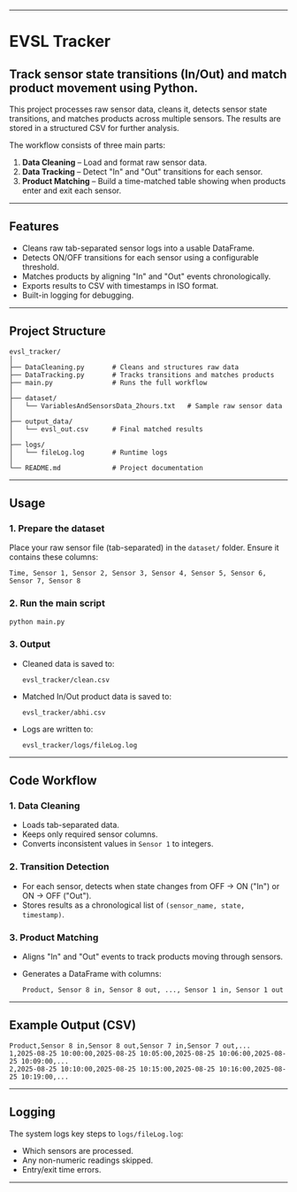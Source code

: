 

---

# EVSL Tracker

Track sensor state transitions (In/Out) and match product movement using Python.
--------------------------------------------------------------------------------------

This project processes raw sensor data, cleans it, detects sensor state transitions, and matches products across multiple sensors. The results are stored in a structured CSV for further analysis.

The workflow consists of three main parts:

1. **Data Cleaning** – Load and format raw sensor data.
2. **Data Tracking** – Detect "In" and "Out" transitions for each sensor.
3. **Product Matching** – Build a time-matched table showing when products enter and exit each sensor.

---

## **Features**

* Cleans raw tab-separated sensor logs into a usable DataFrame.
* Detects ON/OFF transitions for each sensor using a configurable threshold.
* Matches products by aligning "In" and "Out" events chronologically.
* Exports results to CSV with timestamps in ISO format.
* Built-in logging for debugging.

---

## **Project Structure**

```
evsl_tracker/
│
├── DataCleaning.py       # Cleans and structures raw data
├── DataTracking.py       # Tracks transitions and matches products
├── main.py               # Runs the full workflow
│
├── dataset/
│   └── VariablesAndSensorsData_2hours.txt   # Sample raw sensor data
│
├── output_data/
│   └── evsl_out.csv      # Final matched results
│
├── logs/
│   └── fileLog.log       # Runtime logs
│
└── README.md             # Project documentation
```

---

## **Usage**

### **1. Prepare the dataset**

Place your raw sensor file (tab-separated) in the `dataset/` folder. Ensure it contains these columns:

```
Time, Sensor 1, Sensor 2, Sensor 3, Sensor 4, Sensor 5, Sensor 6, Sensor 7, Sensor 8
```

### **2. Run the main script**

```bash
python main.py
```

### **3. Output**

* Cleaned data is saved to:

  ```
  evsl_tracker/clean.csv
  ```
* Matched In/Out product data is saved to:

  ```
  evsl_tracker/abhi.csv
  ```
* Logs are written to:

  ```
  evsl_tracker/logs/fileLog.log
  ```

---

## **Code Workflow**

### **1. Data Cleaning**

* Loads tab-separated data.
* Keeps only required sensor columns.
* Converts inconsistent values in `Sensor 1` to integers.

### **2. Transition Detection**

* For each sensor, detects when state changes from OFF → ON ("In") or ON → OFF ("Out").
* Stores results as a chronological list of `(sensor_name, state, timestamp)`.

### **3. Product Matching**

* Aligns "In" and "Out" events to track products moving through sensors.
* Generates a DataFrame with columns:

  ```
  Product, Sensor 8 in, Sensor 8 out, ..., Sensor 1 in, Sensor 1 out
  ```

---

## **Example Output (CSV)**

```csv
Product,Sensor 8 in,Sensor 8 out,Sensor 7 in,Sensor 7 out,...
1,2025-08-25 10:00:00,2025-08-25 10:05:00,2025-08-25 10:06:00,2025-08-25 10:09:00,...
2,2025-08-25 10:10:00,2025-08-25 10:15:00,2025-08-25 10:16:00,2025-08-25 10:19:00,...
```

---

## **Logging**

The system logs key steps to `logs/fileLog.log`:

* Which sensors are processed.
* Any non-numeric readings skipped.
* Entry/exit time errors.



---


